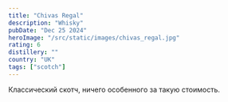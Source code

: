 ```yaml
---
title: "Chivas Regal"
description: "Whisky"
pubDate: "Dec 25 2024"
heroImage: "/src/static/images/chivas_regal.jpg"
rating: 6
distillery: ""
country: "UK"
tags: ["scotch"]
---
```


Классический скотч, ничего особенного за такую стоимость.
